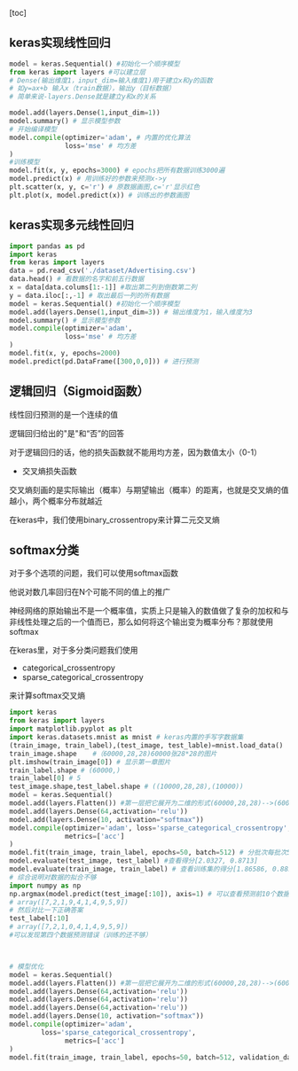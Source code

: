 [toc]

## keras实现线性回归

```python
model = keras.Sequential() #初始化一个顺序模型
from keras import layers #可以建立层
# Dense(输出维度1，input_dim=输入维度1)用于建立x和y的函数
# 如y=ax+b 输入x（train数据），输出y（目标数据）
# 简单来说-layers.Dense就是建立y和x的关系 

model.add(layers.Dense(1,input_dim=1))
model.summary() # 显示模型参数
# 开始编译模型
model.compile(optimizer='adam', # 内置的优化算法
              loss='mse' # 均方差
)
#训练模型
model.fit(x, y, epochs=3000) # epochs把所有数据训练3000遍
model.predict(x) # 用训练好的参数来预测x->y
plt.scatter(x, y, c='r') # 原数据画图,c='r'显示红色
plt.plot(x, model.predict(x)) # 训练出的参数画图
```

## keras实现多元线性回归

```python
import pandas as pd
import keras
from keras import layers
data = pd.read_csv('./dataset/Advertising.csv')
data.head() # 看数据的名字和前五行数据
x = data[data.colums[1:-1]] #取出第二列到倒数第二列
y = data.iloc[:,-1] # 取出最后一列的所有数据
model = keras.Sequential() #初始化一个顺序模型
model.add(layers.Dense(1,input_dim=3)) # 输出维度为1，输入维度为3
model.summary() # 显示模型参数
model.compile(optimizer='adam',
              loss='mse' # 均方差
) 
model.fit(x, y, epochs=2000)
model.predict(pd.DataFrame([300,0,0])) # 进行预测
```

## 逻辑回归（Sigmoid函数）

线性回归预测的是一个连续的值

逻辑回归给出的"是"和“否”的回答

对于逻辑回归的话，他的损失函数就不能用均方差，因为数值太小（0-1）

* 交叉熵损失函数

交叉熵刻画的是实际输出（概率）与期望输出（概率）的距离，也就是交叉熵的值越小，两个概率分布就越近

在keras中，我们使用binary_crossentropy来计算二元交叉熵

## softmax分类

对于多个选项的问题，我们可以使用softmax函数

他说对数几率回归在N个可能不同的值上的推广

神经网络的原始输出不是一个概率值，实质上只是输入的数值做了复杂的加权和与非线性处理之后的一个值而已，那么如何将这个输出变为概率分布？那就使用softmax

在keras里，对于多分类问题我们使用

* categorical_crossentropy
* sparse_categorical_crossentropy

来计算softmax交叉熵

```python
import keras
from keras import layers
import matplotlib.pyplot as plt
import keras.datasets.mnist as mnist # keras内置的手写字数据集
(train_image, train_label),(test_image, test_lable)=mnist.load_data()
train_image.shape    #（60000,28,28)60000张28*28的图片
plt.imshow(train_image[0]) # 显示第一章图片
train_label.shape # (60000,)
train_label[0] # 5
test_image.shape,test_label.shape # ((10000,28,28),(10000))
model = keras.Sequential()
model.add(layers.Flatten()) #第一层把它展开为二维的形式(60000,28,28)-->(60000,28*28)
model.add(layers.Dense(64,activation='relu'))
model.add(layers.Dense(10, activation="softmax"))
model.compile(optimizer='adam', loss='sparse_categorical_crossentropy',
              metrics=['acc']
)
model.fit(train_image, train_label, epochs=50, batch=512) # 分批次每批次512个数据进入训练，所有数据训练50遍
model.evaluate(test_image, test_label) #查看得分[2.0327, 0.8713]
model.evaluate(train_image, train_label) # 查看训练集的得分[1.86586, 0.8825]
# 综合说明对数据的拟合不够
import numpy as np
np.argmax(model.predict(test_image[:10]), axis=1) # 可以查看预测前10个数据
# array([7,2,1,9,4,1,4,9,5,9])
# 然后对比一下正确答案
test_label[:10]
# array([7,2,1,0,4,1,4,9,5,9])
#可以发现第四个数据预测错误（训练的还不够）



# 模型优化
model = keras.Sequential()
model.add(layers.Flatten()) #第一层把它展开为二维的形式(60000,28,28)-->(60000,28*28)
model.add(layers.Dense(64,activation='relu'))
model.add(layers.Dense(64,activation='relu'))
model.add(layers.Dense(64,activation='relu'))
model.add(layers.Dense(10, activation="softmax"))
model.compile(optimizer='adam', 
        loss='sparse_categorical_crossentropy',
              metrics=['acc']
)
model.fit(train_image, train_label, epochs=50, batch=512, validation_data=(test_image, test_label))

```



